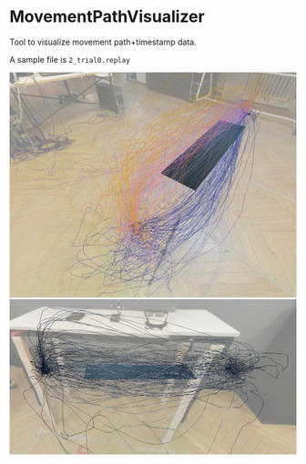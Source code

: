 # MovementPathVisualizer
Tool to visualize movement path+timestamp data.

A sample file is `2_trial0.replay`

![Screenshot](screenshot1.png)
![Screenshot](screenshot2.png)